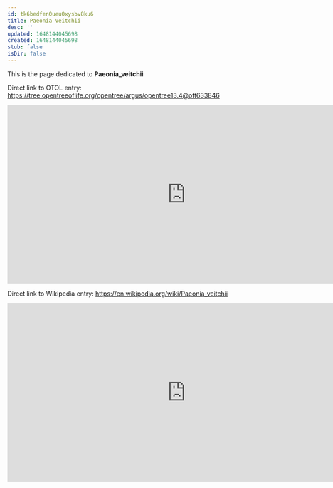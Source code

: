 ```yaml
---
id: tk6bedfen0ueu0xysbv8ku6
title: Paeonia Veitchii
desc: ''
updated: 1648144045698
created: 1648144045698
stub: false
isDir: false
---
```

This is the page dedicated to **Paeonia_veitchii**


Direct link to OTOL entry: https://tree.opentreeoflife.org/opentree/argus/opentree13.4@ott633846



<html>
    <body>
    <iframe src="https://tree.opentreeoflife.org/opentree/argus/opentree13.4@ott633846"
    width="800" height="400" frameborder="0" allowfullscreen> </iframe>
    </body>
</html>
    


Direct link to Wikipedia entry: https://en.wikipedia.org/wiki/Paeonia_veitchii



<html>
    <body>
    <iframe src="https://en.wikipedia.org/wiki/Paeonia_veitchii"
    width="800" height="400" frameborder="0" allowfullscreen> </iframe>
    </body>
</html>
    
